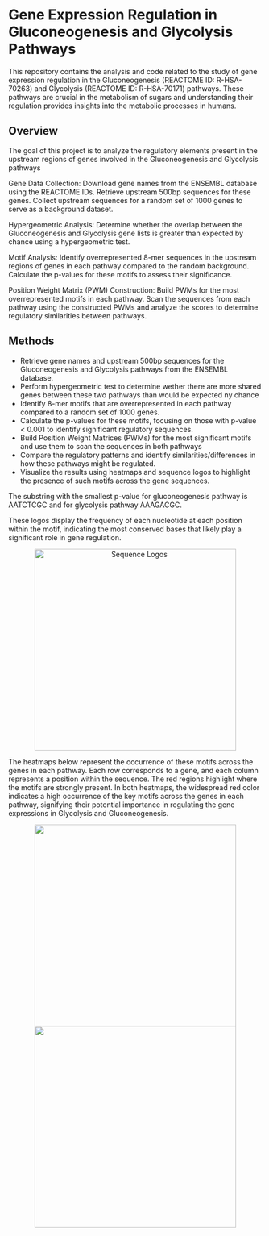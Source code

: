 # Gene Expression Regulation in Gluconeogenesis and Glycolysis Pathways

This repository contains the analysis and code related to the study of gene expression regulation in the Gluconeogenesis (REACTOME ID: R-HSA-70263) and Glycolysis (REACTOME ID: R-HSA-70171) pathways. These pathways are crucial in the metabolism of sugars and understanding their regulation provides insights into the metabolic processes in humans.

## Overview

The goal of this project is to analyze the regulatory elements present in the upstream regions of genes involved in the Gluconeogenesis and Glycolysis pathways

  Gene Data Collection:
        Download gene names from the ENSEMBL database using the REACTOME IDs.
        Retrieve upstream 500bp sequences for these genes.
        Collect upstream sequences for a random set of 1000 genes to serve as a background dataset.

   Hypergeometric Analysis:
        Determine whether the overlap between the Gluconeogenesis and Glycolysis gene lists is greater than expected by chance using a hypergeometric test.

   Motif Analysis:
        Identify overrepresented 8-mer sequences in the upstream regions of genes in each pathway compared to the random background.
        Calculate the p-values for these motifs to assess their significance.

   Position Weight Matrix (PWM) Construction:
        Build PWMs for the most overrepresented motifs in each pathway.
        Scan the sequences from each pathway using the constructed PWMs and analyze the scores to determine regulatory similarities between pathways.

## Methods

* Retrieve gene names and upstream 500bp sequences for the Gluconeogenesis and Glycolysis pathways from the ENSEMBL database.
* Perform hypergeometric test to determine wether there are more shared genes between these two pathways than would be expected ny chance
* Identify 8-mer motifs that are overrepresented in each pathway compared to a random set of 1000 genes.
* Calculate the p-values for these motifs, focusing on those with p-value < 0.001 to identify significant regulatory sequences.
* Build Position Weight Matrices (PWMs) for the most significant motifs and use them to scan the sequences in both pathways
* Compare the regulatory patterns and identify similarities/differences in how these pathways might be regulated.
* Visualize the results using heatmaps and sequence logos to highlight the presence of such motifs across the gene sequences.

The substring with the smallest p-value for gluconeogenesis pathway is AATCTCGC and for glycolysis pathway AAAGACGC.

These logos display the frequency of each nucleotide at each position within the motif, indicating the most conserved bases that likely play a significant role in gene regulation.
<p align="center">
  <img src="https://github.com/user-attachments/assets/3639ecd4-af6e-4fb9-b4eb-559e8aa615e2" alt="Sequence Logos" width="400"/>
</p>
The heatmaps below represent the occurrence of these motifs across the genes in each pathway. Each row corresponds to a gene, and each column represents a position within the sequence. The red regions highlight where the motifs are strongly present. In both heatmaps, the widespread red color indicates a high occurrence of the key motifs across the genes in each pathway, signifying their potential importance in regulating the gene expressions in Glycolysis and Gluconeogenesis.
<p align="center">
  <img src="https://github.com/user-attachments/assets/731a45cb-1e16-4cf6-bfa3-d7081231f1a9" width="400"/>
  <img src="https://github.com/user-attachments/assets/cf231c3c-4723-4ae9-bf85-d98ee6db0ee8" width="400"/>
</p>





  
